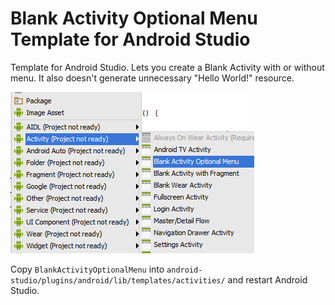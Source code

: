 # Blank Activity Optional Menu Template for Android Studio

Template for Android Studio. Lets you create a Blank Activity with or without menu. It also doesn't generate unnecessary "Hello World!" resource.

![Screenshot](1.png)

Copy `BlankActivityOptionalMenu` into `android-studio/plugins/android/lib/templates/activities/` and restart Android Studio.


